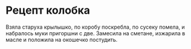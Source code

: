 # Рецепт колобка

Взяла старуха крылышко, по коробу поскребла, по сусеку помела, и набралось муки пригоршни с две. Замесила на сметане, изжарила в масле и положила на окошечко постудить.